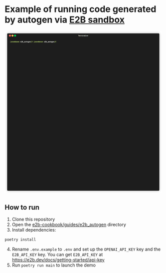 # Example of running code generated by autogen via [E2B sandbox](https://e2b.dev/docs)

![Gif from developer](assets/demo.gif)

## How to run

1. Clone this repository
2. Open the [e2b-cookbook/guides/e2b_autogen](./) directory
3. Install dependencies:
```sh
poetry install
```
4. Rename `.env.example` to `.env` and set up the `OPENAI_API_KEY` key and the `E2B_API_KEY` key. You can get `E2B_API_KEY` at  https://e2b.dev/docs/getting-started/api-key
5. Run `poetry run main` to launch the demo
